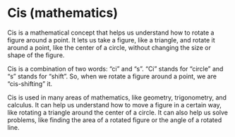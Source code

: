 # Cis (mathematics)

Cis is a mathematical concept that helps us understand how to rotate a figure around a point. It lets us take a figure, like a triangle, and rotate it around a point, like the center of a circle, without changing the size or shape of the figure.

Cis is a combination of two words: “ci” and “s”. “Ci” stands for “circle” and “s” stands for “shift”. So, when we rotate a figure around a point, we are “cis-shifting” it.

Cis is used in many areas of mathematics, like geometry, trigonometry, and calculus. It can help us understand how to move a figure in a certain way, like rotating a triangle around the center of a circle. It can also help us solve problems, like finding the area of a rotated figure or the angle of a rotated line.
